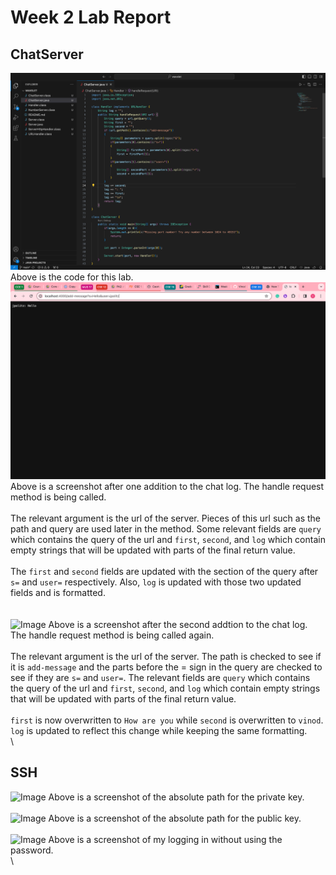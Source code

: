 # Week 2 Lab Report
## ChatServer
![Image](Chat1.png)
Above is the code for this lab. <br/>
![Image](Chat2.png)
Above is a screenshot after one addition to the chat log. The handle request method is being called. <br/> \
The relevant argument is the url of the server. Pieces of this url such as the path and
query are used later in the method. Some relevant fields are ```query``` which contains
the query of the url and ```first```, ```second```, and ```log``` which contain empty 
strings that will be updated with parts of the final return value. <br/> \
The ```first``` and ```second``` fields are updated with the section of the query after
```s=``` and ```user=``` respectively. Also, ```log``` is updated with those two updated fields 
and is formatted. <br/>\
<br/>
![Image](Chat3.png)
Above is a screenshot after the second addtion to the chat log. The handle request method is being called again. <br/> \
The relevant argument is the url of the server. The path is checked to see if it is ```add-message``` and the parts before the 
= sign in the query are checked to see if they are ```s=``` and ```user=```. The relevant fields are ```query``` which contains
the query of the url and ```first```, ```second```, and ```log``` which contain empty 
strings that will be updated with parts of the final return value. <br/> \
```first``` is now overwritten to ```How are you``` while ```second``` is overwritten to ```vinod```. ```log``` is updated
to reflect this change while keeping the same formatting. <br/> \
## SSH
![Image](Private1.png)
Above is a screenshot of the absolute path for the private key. <br/> \
![Image](Public1.png)
Above is a screenshot of the absolute path for the public key. <br/> \
![Image](NoPassword.png)
Above is a screenshot of my logging in without using the password. <br/> \




